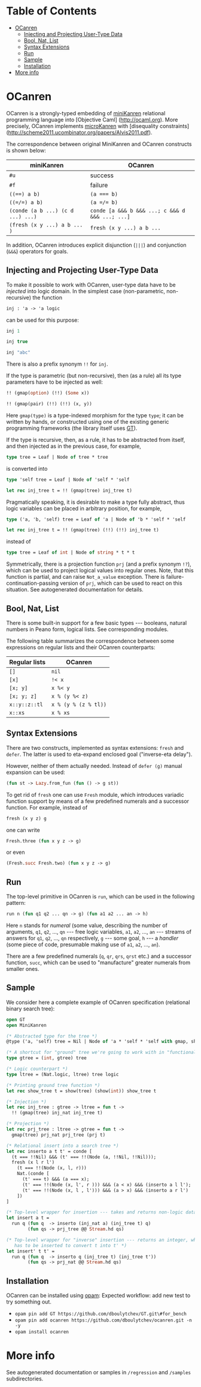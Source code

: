 Table of Contents
=================

  * [OCanren](#ocanren)
    * [Injecting and Projecting User-Type Data](#injecting-and-projecting-user-type-data)
    * [Bool, Nat, List](#bool-nat-list)
    * [Syntax Extensions](#syntax-extensions)
    * [Run](#run)
    * [Sample](#sample)
    * [Installation](#installation)
  * [More info](#more-info)

# OCanren

OCanren is a strongly-typed embedding of [miniKanren](http://minikanren.org) relational 
programming language into [Objective Caml] (http://ocaml.org). More precisely, OCanren
implements [microKanren](http://webyrd.net/scheme-2013/papers/HemannMuKanren2013.pdf) 
with [disequality constraints] (http://scheme2011.ucombinator.org/papers/Alvis2011.pdf).

The correspondence between original MiniKanren and OCanren constructs is shown below:

| miniKanren                        | OCanren                                         |
| --------------------------------- | ------------------------------------------------|
| `#u`                              | success                                         |
| `#f`                              | failure                                         |
| `((==) a b)`                      | `(a === b)`                                     |
| `((=/=) a b)`                     | `(a =/= b)`                                     |
| `(conde (a b ...) (c d ...) ...)` | `conde [a &&& b &&& ...; c &&& d &&& ...; ...]` |
| `(fresh (x y ...) a b ...      )` | `fresh (x y ...) a b ...`                       |

In addition, OCanren introduces explicit disjunction (`|||`) and conjunction
(`&&&`) operators for goals.

## Injecting and Projecting User-Type Data

To make it possible to work with OCanren, user-type data have to be *injected* into
logic domain. In the simplest case (non-parametric, non-recursive) the function

```ocaml
inj : 'a -> 'a logic
```

can be used for this purpose:

```ocaml
inj 1
```

```ocaml
inj true
```

```ocaml
inj "abc"
```

There is also a prefix synonym `!!` for `inj`.

If the type is parametric (but non-recursive), then (as a rule) all its type parameters
have to be injected as well:

```ocaml
!! (gmap(option) (!!) (Some x))
```

```ocaml
!! (gmap(pair) (!!) (!!) (x, y))
```
 
Here `gmap(type)` is a type-indexed morphism for the type `type`; it can be written
by hands, or constructed using one of the existing generic programming 
frameworks (the library itself uses [GT](https://github.com/dboulytchev/generic-transformers)).

If the type is recursive, then, as a rule, it has to be abstracted from itself, and then
injected as in the previous case, for example,

```ocaml
type tree = Leaf | Node of tree * tree
```

is converted into

```ocaml
type 'self tree = Leaf | Node of 'self * 'self

let rec inj_tree t = !! (gmap(tree) inj_tree t)
```

Pragmatically speaking, it is desirable to make a type fully abstract, thus
logic variables can be placed in arbitrary position, for example, 

```ocaml
type ('a, 'b, 'self) tree = Leaf of 'a | Node of 'b * 'self * 'self

let rec inj_tree t = !! (gmap(tree) (!!) (!!) inj_tree t)

```

instead of

```ocaml
type tree = Leaf of int | Node of string * t * t
```

Symmetrically, there is a projection function `prj` (and a prefix
synonym `!?`), which can be used to project logical values into
regular ones. Note, that this function is partial, and can
raise `Not_a_value` exception. There is failure-continuation-passing
version of `prj`, which can be used to react on this situation. See
autogenerated documentation for details.

## Bool, Nat, List

There is some built-in support for a few basic types --- booleans, natural
numbers in Peano form, logical lists. See corresponding modules.

The following table summarizes the correspondence between some expressions
on regular lists and their OCanren counterparts:


| Regular lists   | OCanren              |
|-----------------|----------------------|
| `[]`            | `nil`                |
| `[x]`           | `!< x`               |
| `[x; y]`        | `x %< y`             |
| `[x; y; z]`     | `x % (y %< z)`       |
| `x::y::z::tl`   | `x % (y % (z % tl))` |
| `x::xs`         | `x % xs`             |

## Syntax Extensions

There are two constructs, implemented as syntax extensions: `fresh` and `defer`. The latter
is used to eta-expand enclosed goal ("inverse-eta delay").

However, neither of them actually needed. Instead of `defer (g)` manual expansion can
be used:

```ocaml
(fun st -> Lazy.from_fun (fun () -> g st))
```

To get rid of `fresh` one can use `Fresh` module, which introduces variadic function
support by means of a few predefined numerals and a successor function. For
example, instead of

```ocaml
fresh (x y z) g
```

one can write

```ocaml
Fresh.three (fun x y z -> g)
```

or even

```ocaml
(Fresh.succ Fresh.two) (fun x y z -> g)
```

## Run

The top-level primitive in OCanren is `run`, which can be used in the following
pattern:

```ocaml
run n (fun q1 q2 ... qn -> g) (fun a1 a2 ... an -> h)
```

Here `n` stands for *numeral* (some value, describing the number of arguments, 
`q1`, `q2`, ..., `qn` --- free logic variables, `a1`, `a2`, ..., `an` --- streams
of answers for `q1`, `q2`, ..., `qn` respectively, `g` --- some goal, `h` --- a
*handler* (some piece of code, presumable making use of `a1`, `a2`, ..., `an`).

There are a few predefined numerals (`q`, `qr`, `qrs`, `qrst` etc.) and a
successor function, `succ`, which can be used to "manufacture" greater
numerals from smaller ones.

## Sample

We consider here a complete example of OCanren specification (relational
binary search tree):

```ocaml
open GT
open MiniKanren

(* Abstracted type for the tree *)
@type ('a, 'self) tree = Nil | Node of 'a * 'self * 'self with gmap, show

(* A shortcut for "ground" tree we're going to work with in "functional" code *)
type gtree = (int, gtree) tree

(* Logic counterpart *)
type ltree = (Nat.logic, ltree) tree logic

(* Printing ground tree function *)
let rec show_tree t = show(tree) (show(int)) show_tree t

(* Injection *)
let rec inj_tree : gtree -> ltree = fun t ->
  !! (gmap(tree) inj_nat inj_tree t)

(* Projection *)
let rec prj_tree : ltree -> gtree = fun t ->
  gmap(tree) prj_nat prj_tree (prj t)

(* Relational insert into a search tree *)
let rec inserto a t t' = conde [
  (t === !!Nil) &&& (t' === !!(Node (a, !!Nil, !!Nil)));
  fresh (x l r l')
    (t === !!(Node (x, l, r)))
    Nat.(conde [
      (t' === t) &&& (a === x);
      (t' === !!(Node (x, l', r ))) &&& (a < x) &&& (inserto a l l');
      (t' === !!(Node (x, l , l'))) &&& (a > x) &&& (inserto a r l')
    ])
]

(* Top-level wrapper for insertion --- takes and returns non-logic data *)
let insert a t =
  run q (fun q  -> inserto (inj_nat a) (inj_tree t) q)
        (fun qs -> prj_tree @@ Stream.hd qs)

(* Top-level wrapper for "inverse" insertion --- returns an integer, which
   has to be inserted to convert t into t' *)
let insert' t t' =
  run q (fun q  -> inserto q (inj_tree t) (inj_tree t'))
        (fun qs -> prj_nat @@ Stream.hd qs)  
```

## Installation

OCanren can be installed using [opam](https://opam.ocaml.org):
Expected workflow: add new test to try something out.

- `opam pin add GT https://github.com/dboulytchev/GT.git\#for_bench`
- `opam pin add ocanren https://github.com/dboulytchev/ocanren.git -n -y`
- `opam install ocanren`

# More info

See autogenerated documentation or samples in `/regression` and `/samples` subdirectories.



